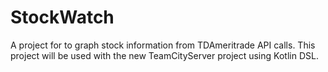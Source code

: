 # StockWatch
A project for to graph stock information from TDAmeritrade API calls. This project will be used with the new TeamCityServer project using Kotlin DSL.
